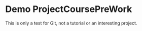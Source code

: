 # Demo ProjectCoursePreWork

This is only a test for Git, not a tutorial or an interesting project. 